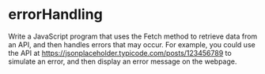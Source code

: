 # errorHandling

Write a JavaScript program that uses the Fetch method to retrieve data from an API, and then handles errors
that may occur. For example, you could use the API at https://jsonplaceholder.typicode.com/posts/123456789
to simulate an error, and then display an error message on the webpage.
